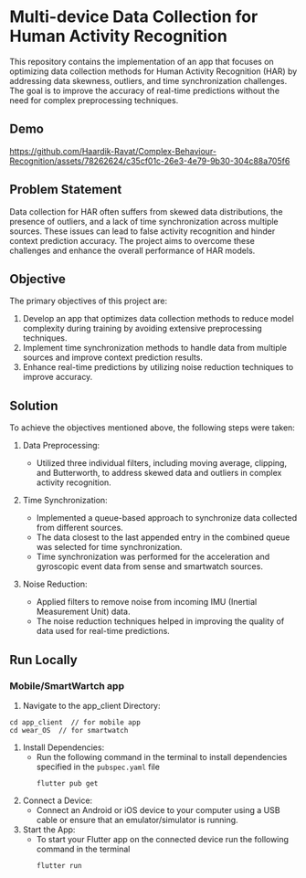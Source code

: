 

# Multi-device Data Collection for Human Activity Recognition

This repository contains the implementation of an app that focuses on optimizing data collection methods for Human Activity Recognition (HAR) by addressing data skewness, outliers, and time synchronization challenges. The goal is to improve the accuracy of real-time predictions without the need for complex preprocessing techniques.



  ## Demo




https://github.com/Haardik-Ravat/Complex-Behaviour-Recognition/assets/78262624/c35cf01c-26e3-4e79-9b30-304c88a705f6


## Problem Statement

Data collection for HAR often suffers from skewed data distributions, the presence of outliers, and a lack of time synchronization across multiple sources. These issues can lead to false activity recognition and hinder context prediction accuracy. The project aims to overcome these challenges and enhance the overall performance of HAR models.

## Objective

The primary objectives of this project are:

1. Develop an app that optimizes data collection methods to reduce model complexity during training by avoiding extensive preprocessing techniques.
2. Implement time synchronization methods to handle data from multiple sources and improve context prediction results.
3. Enhance real-time predictions by utilizing noise reduction techniques to improve accuracy.

## Solution

To achieve the objectives mentioned above, the following steps were taken:

1. Data Preprocessing:
   - Utilized three individual filters, including moving average, clipping, and Butterworth, to address skewed data and outliers in complex activity recognition.

2. Time Synchronization:
   - Implemented a queue-based approach to synchronize data collected from different sources.
   - The data closest to the last appended entry in the combined queue was selected for time synchronization.
   - Time synchronization was performed for the acceleration and gyroscopic event data from sense and smartwatch sources.

3. Noise Reduction:
   - Applied filters to remove noise from incoming IMU (Inertial Measurement Unit) data.
   - The noise reduction techniques helped in improving the quality of data used for real-time predictions.










## Run Locally

### Mobile/SmartWartch app

1. Navigate to the app_client Directory:

```
cd app_client  // for mobile app
cd wear_OS  // for smartwatch
```

1. Install Dependencies:
   - Run the following command in the terminal to install dependencies specified in the `pubspec.yaml` file
     ```
     flutter pub get
     ```
2. Connect a Device:
   - Connect an Android or iOS device to your computer using a USB cable or ensure that an emulator/simulator is running.
3. Start the App:
   - To start your Flutter app on the connected device run the following command in the terminal
     ```
     flutter run
     ```
